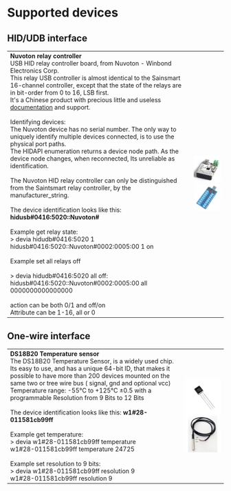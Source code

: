 # Supported devices

## HID/UDB interface
|  |  |
| ------------------------------------------------------------------------------------- | --------- |
| **Nuvoton relay controller** <br> USB HID relay controller board, from Nuvoton - Winbond Electronics Corp. <br> This relay USB controller is almost identical to the Sainsmart 16-channel controller, except that the state of the relays are in bit-order from 0 to 16, LSB first. <br> It's a Chinese product with precious little and useless [documentation](https://www.cafago.com/en/p-e1812-1.html) and support. <br><br> Identifying devices:<br>The Nuvoton device has no serial number. The only way to uniquely identify multiple devices connected, is to use the physical port paths.<br>The HIDAPI enumeration returns a device node path. As the device node changes, when reconnected, Its unreliable as identification.<br><br>The Nuvoton HID relay controller can only be distinguished from the Saintsmart relay controller, by the manufacturer_string. <br><br>The device identification looks like this: **hidusb#0416:5020::Nuvoton#**<br><br> Example get relay state:<br>    \> devia hidudb#0416:5020 1<br> hidusb#0416:5020::Nuvoton#0002:0005:00 1 on<br><br>Example set all relays off<br><br> \> devia hidudb#0416:5020 all off:<br> hidusb#0416:5020::Nuvoton#0002:0005:00 all 0000000000000000<br><br> action can be both 0/1 and off/on <br> Attribute can be 1-16, all or 0 | ![](image/relay-controller-nuvoton.png) ![](image/relay-controller-nuvoton16.png) |


## One-wire interface
|  |  |
| ------------------------------------------------------------------------------------- | --------- |
| **DS18B20 Temperature sensor**<br> The DS18B20 Temperature Sensor, is a widely used chip. Its easy to use, and has a unique 64-bit ID, that makes it possible to have more than 200 devices mounted on the same two or tree wire bus ( signal, gnd and optional vcc)<br> Temperature range: -55°C to +125°C ±0.5 with a programmable Resolution from 9 Bits to 12 Bits<br> <br> The device identification looks like this: **w1#28-011581cb99ff** <br> <br> Example get temperature:<br> \> devia w1#28-011581cb99ff temperature<br> w1#28-011581cb99ff temperature 24725<br><br> Example set resolution to 9 bits:<br>\> devia w1#28-011581cb99ff resolution 9 <br>w1#28-011581cb99ff resolution 9 | ![](image/ds18s20.png) ![](image/ds18b20-waterproof.png) 

